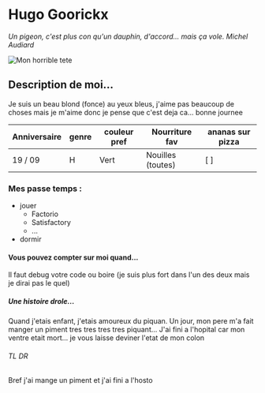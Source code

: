 # Hugo Goorickx

*Un pigeon, c'est plus con qu'un dauphin, d'accord... mais ça vole. Michel Audiard*

![Mon horrible tete](https://scontent.fbru5-1.fna.fbcdn.net/v/t1.6435-9/116133215_154697049554339_8320932023708298984_n.jpg?_nc_cat=110&ccb=1-7&_nc_sid=174925&_nc_ohc=VoJ-a1wC3oEAX_pjle1&_nc_ht=scontent.fbru5-1.fna&oh=00_AfBm5TpvVd2bGFLuOwqntT5EoOJpApgJbmI1mWFRwQXpTA&oe=63997F94)

## Description de moi... 
Je suis un beau blond (fonce) au yeux bleus, j'aime pas beaucoup de choses mais je m'aime donc je pense que c'est deja ca... bonne journee

Anniversaire | genre | couleur pref | Nourriture fav | ananas sur pizza
-------------|-------|--------------|----------------|------------------
19 / 09      | H     | Vert         | Nouilles (toutes) | [ ]

### Mes passe temps :
* jouer
   * Factorio
   * Satisfactory
   * ...
* dormir

#### Vous pouvez compter sur moi quand...
Il faut debug votre code ou boire (je suis plus fort dans l'un des deux mais je dirai pas le quel)

##### Une histoire drole...
Quand j'etais enfant, j'etais amoureux du piquan. 
Un jour, mon pere m'a fait manger un piment tres tres tres tres piquant...
J'ai fini a l'hopital car mon ventre etait mort... je vous laisse deviner l'etat de mon colon

###### TL DR
Bref j'ai mange un piment et j'ai fini a l'hosto
